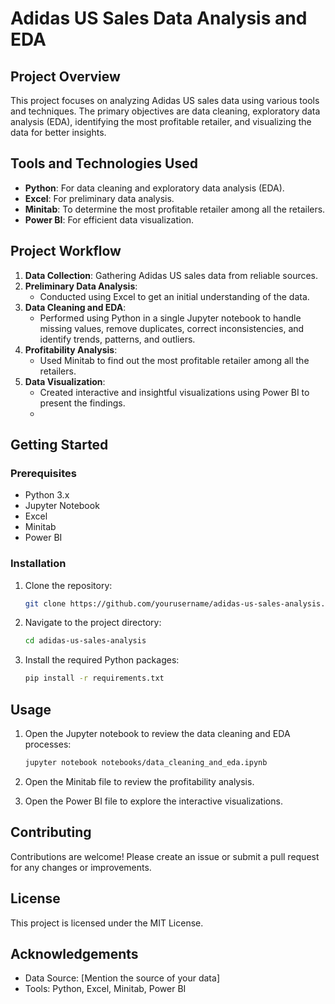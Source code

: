 # Adidas US Sales Data Analysis and EDA

## Project Overview

This project focuses on analyzing Adidas US sales data using various tools and techniques. The primary objectives are data cleaning, exploratory data analysis (EDA), identifying the most profitable retailer, and visualizing the data for better insights.

## Tools and Technologies Used

- **Python**: For data cleaning and exploratory data analysis (EDA).
- **Excel**: For preliminary data analysis.
- **Minitab**: To determine the most profitable retailer among all the retailers.
- **Power BI**: For efficient data visualization.

## Project Workflow

1. **Data Collection**: Gathering Adidas US sales data from reliable sources.
2. **Preliminary Data Analysis**:
   - Conducted using Excel to get an initial understanding of the data.
3. **Data Cleaning and EDA**:
   - Performed using Python in a single Jupyter notebook to handle missing values, remove duplicates, correct inconsistencies, and identify trends, patterns, and outliers.
4. **Profitability Analysis**:
   - Used Minitab to find out the most profitable retailer among all the retailers.
5. **Data Visualization**:
   - Created interactive and insightful visualizations using Power BI to present the findings.
   - 

## Getting Started

### Prerequisites

- Python 3.x
- Jupyter Notebook
- Excel
- Minitab
- Power BI

### Installation

1. Clone the repository:
    ```bash
    git clone https://github.com/yourusername/adidas-us-sales-analysis.git
    ```

2. Navigate to the project directory:
    ```bash
    cd adidas-us-sales-analysis
    ```

3. Install the required Python packages:
    ```bash
    pip install -r requirements.txt
    ```

## Usage

1. Open the Jupyter notebook to review the data cleaning and EDA processes:
    ```bash
    jupyter notebook notebooks/data_cleaning_and_eda.ipynb
    ```
2. Open the Minitab file to review the profitability analysis.

3. Open the Power BI file to explore the interactive visualizations.

## Contributing

Contributions are welcome! Please create an issue or submit a pull request for any changes or improvements.

## License

This project is licensed under the MIT License.

## Acknowledgements

- Data Source: [Mention the source of your data]
- Tools: Python, Excel, Minitab, Power BI
